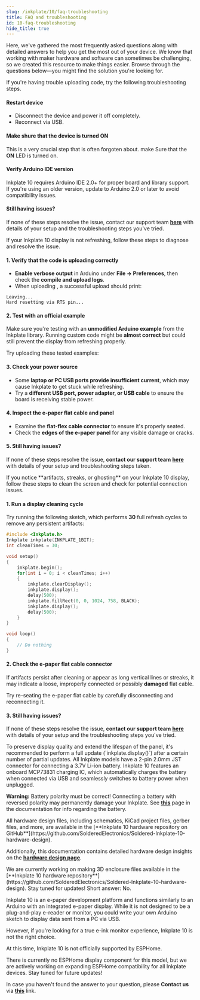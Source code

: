 ```yaml
---
slug: /inkplate/10/faq-troubleshooting
title: FAQ and troubleshooting
id: 10-faq-troubleshooting
hide_title: true
---
```



<SectionTitle title="FAQ and troublesohoting" backgroundImage="/img/faq.webp" />

Here, we've gathered the most frequently asked questions along with detailed answers to help you get the most out of your device. We know that working with maker hardware and software can sometimes be challenging, so we created this resource to make things easier. Browse through the questions below—you might find the solution you're looking for.

<ExpandableSection title="I can't upload code to Inkplate 10">
If you're having trouble uploading code, try the following troubleshooting steps.

#### Restart device
- Disconnect the device and power it off completely.
- Reconnect via USB.  

#### Make shure that the device is turned ON
This is a very crucial step that is often forgoten about. make Sure that the **ON** LED is turned on.

#### Verify Arduino IDE version
Inkplate 10 requires Arduino IDE 2.0+ for proper board and library support.  
If you're using an older version, update to Arduino 2.0 or later to avoid compatibility issues.

#### Still having issues?
If none of these steps resolve the issue, contact our support team [**here**](https://soldered.com/contact/) with details of your setup and the troubleshooting steps you've tried.
</ExpandableSection>



<ExpandableSection title="My display won't refresh, what am I doing wrong?">
If your Inkplate 10 display is not refreshing, follow these steps to diagnose and resolve the issue.

#### 1. Verify that the code is uploading correctly
- **Enable verbose output** in Arduino under **File → Preferences**, then check the **compile and upload logs**.
- When uploading , a successful upload should print:

```
Leaving... 
Hard resetting via RTS pin...
```

#### 2. Test with an official example
Make sure you're testing with an **unmodified Arduino example** from the Inkplate library. Running custom code might be **almost correct** but could still prevent the display from refreshing properly.

Try uploading these tested examples:

<QuickLink 
  title="Inkplate10_Black_And_White.ino" 
  description="Full example using black and white display mode on Inkplate 10." 
  url="https://github.com/SolderedElectronics/Inkplate-Arduino-library/blob/dev/examples/Inkplate10/Basic/Inkplate10_Black_And_White/Inkplate10_Black_And_White.ino" 
/>

<QuickLink 
  title="Inkplate10_Grayscale.ino" 
  description="Full example using grayscale display mode on Inkplate 10." 
  url="https://github.com/SolderedElectronics/Inkplate-Arduino-library/blob/dev/examples/Inkplate10/Basic/Inkplate10_Grayscale/Inkplate10_Grayscale.ino" 
/>

#### 3. Check your power source
- Some **laptop or PC USB ports provide insufficient current**, which may cause Inkplate to get stuck while refreshing.
- Try a **different USB port, power adapter, or USB cable** to ensure the board is receiving stable power.

#### 4. Inspect the e-paper flat cable and panel
- Examine the **flat-flex cable connector** to ensure it's properly seated.
- Check the **edges of the e-paper panel** for any visible damage or cracks.
<CenteredImage src="/img/inkplate_6_motion/flat_cable.jpg" alt="Inkplate 10 e-Paper flat cable" caption="E-paper flat cable connector" width="500px"/>

#### 5. Still having issues?
If none of these steps resolve the issue, **contact our support team** [**here**](https://soldered.com/contact/) with details of your setup and troubleshooting steps taken.
</ExpandableSection>

<ExpandableSection title="My display refreshes but has artifacts/streaks">
If you notice **artifacts, streaks, or ghosting** on your Inkplate 10 display, follow these steps to clean the screen and check for potential connection issues.

#### 1. Run a display cleaning cycle
Try running the following sketch, which performs **30** full refresh cycles to remove any persistent artifacts:

```cpp
#include <Inkplate.h>
Inkplate inkplate(INKPLATE_1BIT);
int cleanTimes = 30;

void setup()
{
    inkplate.begin();
    for(int i = 0; i < cleanTimes; i++)
    {
        inkplate.clearDisplay();
        inkplate.display();
        delay(500);
        inkplate.fillRect(0, 0, 1024, 758, BLACK);
        inkplate.display();
        delay(500);
    }
}

void loop()
{
    // Do nothing
}
```

#### 2. Check the e-paper flat cable connector
If artifacts persist after cleaning or appear as long vertical lines or streaks, it may indicate a loose, improperly connected or possibly **damaged** flat cable.

Try re-seating the e-paper flat cable by carefully disconnecting and reconnecting it.

<CenteredImage src="/img/inkplate_6_motion/flat_cable.jpg" alt="Inkplate 10 e-Paper flat cable" caption="E-paper flat cable connector" width="500px"/>

#### 3. Still having issues?
If none of these steps resolve the issue, **contact our support team** [**here**](https://soldered.com/contact/) with details of your setup and the troubleshooting steps you've tried.
</ExpandableSection>

<ExpandableSection title="Can I use partial update all the time on Inkplate 10?">
To preserve display quality and extend the lifespan of the panel, it's recommended to perform a full update (`inkplate.display()`) after a certain number of partial updates. 
</ExpandableSection>

<ExpandableSection title="How to connect a battery to Inkplate?">
All Inkplate models have a 2-pin 2.0mm JST connector for connecting a 3.7V Li-ion battery. Inkplate 10 features an onboard MCP73831 charging IC, which automatically charges the battery when connected via USB and seamlessly switches to battery power when unplugged.

<CenteredImage src="/img/inkplate_6_motion/battery_jst_connector.jpg" alt="Inkplate 10 battery JST connector" caption="JST battery connector" width="500px"/>

<WarningBox>**Warning:** Battery polarity must be correct! Connecting a battery with reversed polarity may permanently damage your Inkplate. See [**this**](/inkplate/10/hardware/battery) page in the documentation for info regarding the battery.</WarningBox>
</ExpandableSection>

<ExpandableSection title="Where can I find hardware files and schematics for Inkplate 10?">
All hardware design files, including schematics, KiCad project files, gerber files, and more, are available in the [**Inkplate 10 hardware repository on GitHub**](https://github.com/SolderedElectronics/Soldered-Inkplate-10-hardware-design).

Additionally, this documentation contains detailed hardware design insights on the [**hardware design page**](/inkplate/10/hardware/design/).
</ExpandableSection>

<ExpandableSection title="Where can I download the 3D files for the enclosure for Inkplate 10?">
We are currently working on making 3D enclosure files available in the [**Inkplate 10 hardware repository**](https://github.com/SolderedElectronics/Soldered-Inkplate-10-hardware-design). Stay tuned for updates!
</ExpandableSection>

<ExpandableSection title="Can I use Inkplate 10 as an e-reader/monitor?">
Short answer: No.  

Inkplate 10 is an e-paper development platform and functions similarly to an Arduino with an integrated e-paper display. While it is not designed to be a plug-and-play e-reader or monitor, you could write your own Arduino sketch to display data sent from a PC via USB.

However, if you're looking for a true e-ink monitor experience, Inkplate 10 is not the right choice.
</ExpandableSection>

<ExpandableSection title="Can I use Inkplate 10 with ESPHome/Home Assistant?">
At this time, Inkplate 10 is not officially supported by ESPHome.  

There is currently no ESPHome display component for this model, but we are actively working on expanding ESPHome compatibility for all Inkplate devices. Stay tuned for future updates!
</ExpandableSection>

<InfoBox>In case you haven't found the answer to your question, please **Contact us** via [**this**](https://soldered.com/contact/) link.</InfoBox>